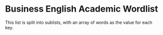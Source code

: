 # Business English Academic Wordlist

This list is split into sublists, with an array of words as the value for each key.
